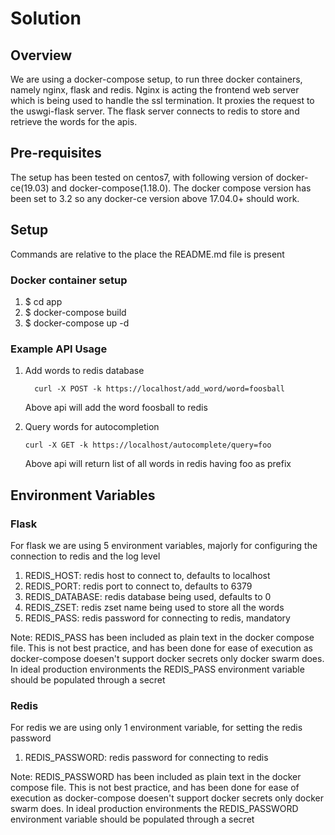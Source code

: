 # Solution

## Overview
We are using a docker-compose setup, to run three docker containers, namely nginx, flask and redis. 
Nginx is acting the frontend web server which is being used to handle the ssl termination. 
It proxies the request to the uswgi-flask server. 
The flask server connects to redis to store and retrieve the words for the apis.

## Pre-requisites
The setup has been tested on centos7, with following version of docker-ce(19.03) and docker-compose(1.18.0). 
The docker compose version has been set to 3.2 so any docker-ce version above 17.04.0+ should work.

## Setup
Commands are relative to the place the README.md file is present

### Docker container setup

 1. $ cd app
 2. $ docker-compose build
 3. $ docker-compose up -d

### Example API Usage

 1. Add words to redis database
    ```
	  curl -X POST -k https://localhost/add_word/word=foosball
    ```
    Above api will add the word foosball to redis
     
 2. Query words for autocompletion
    ```
    curl -X GET -k https://localhost/autocomplete/query=foo
    ```
    Above api will return list of all words in redis having foo as prefix
    
## Environment Variables

### Flask
For flask we are using 5 environment variables, majorly for configuring the connection to redis and the log level

  1. REDIS_HOST: redis host to connect to, defaults to localhost
  2. REDIS_PORT: redis port to connect to, defaults to 6379
  3. REDIS_DATABASE: redis database being used, defaults to 0
  4. REDIS_ZSET: redis zset name being used to store all the words
  5. REDIS_PASS: redis password for connecting to redis, mandatory
  
Note: REDIS_PASS has been included as plain text in the docker compose file. This is not best practice,
and has been done for ease of execution as docker-compose doesen't support docker secrets only docker swarm does.
In ideal production environments the REDIS_PASS environment variable should be populated through a secret
 
### Redis
For redis we are using only 1 environment variable, for setting the redis password

  1. REDIS_PASSWORD: redis password for connecting to redis
  
Note: REDIS_PASSWORD has been included as plain text in the docker compose file. This is not best practice,
and has been done for ease of execution as docker-compose doesen't support docker secrets only docker swarm does.
In ideal production environments the REDIS_PASSWORD environment variable should be populated through a secret